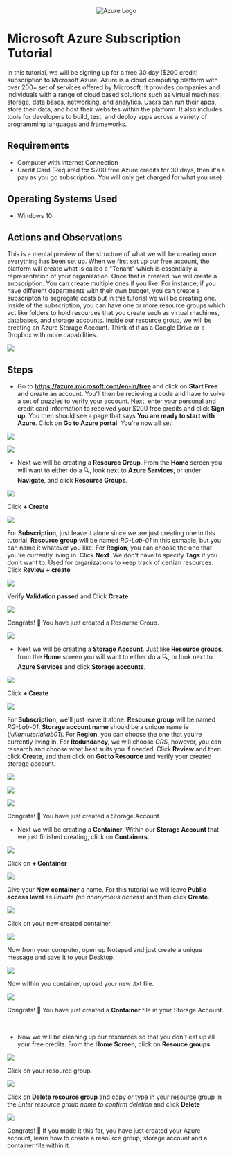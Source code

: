 <p align="center">
<img src="https://azure.microsoft.com/svghandler/azure-icon.svg" alt="Azure Logo">
</p>

<h1>Microsoft Azure Subscription Tutorial</h1>
In this tutorial, we will be signing up for a free 30 day ($200 credit) subscription to Microsoft Azure. Azure is a cloud computing platform with over 200+ set of services offered by Microsoft. It provides companies and individuals with a range of cloud based solutions such as virtual machines, storage, data bases, networking, and analytics. Users can run their apps, store their data, and host their websites within the platform. It also includes tools for developers to build, test, and deploy apps across a variety of programming languages and frameworks.<br />


<h2>Requirements</h2>

- Computer with Internet Connection
- Credit Card (Required for $200 free Azure credits for 30 days, then it's a pay as you go subscription. You will only get charged for what you use)

<h2>Operating Systems Used </h2>

- Windows 10

<h2>Actions and Observations</h2>

This is a mental preview of the structure of what we will be creating once everything has been set up. When we first set up our free account, the platform will create what is called a "Tenant" which is essentially a representation of your organization. Once that is created, we will create a subscription. You can create multiple ones if you like. For instance, if you have different departments with their own budget, you can create a subscripton to segregate costs but in this tutorial we will be creating one. Inside of the subscription, you can have one or more resource groups which act like folders to hold resources that you create such as virtual machines, databases, and storage accounts. Inside our resource group, we will be creating an Azure Storage Account. Think of it as a Google Drive or a Dropbox with more capabilities.
</p>
<p>
<img src="https://i.imgur.com/tYpKbcl.png"> 
</p
<p>

<h2>Steps</h2>

- Go to **https://azure.microsoft.com/en-in/free** and click on **Start Free** and create an account. You'll then be recieving a code and have to solve a set of puzzles to verify your account. Next, enter your personal and credit card information to received your $200 free credits and click **Sign up**. You then should see a page that says **You are ready to start with Azure**. Click on **Go to Azure portal**. You're now all set!
</p>
<p>
<img src="https://i.imgur.com/78VTOJX.png"/>
</p>
<p>

<p>
<img src="https://i.imgur.com/uPXAhmx.png"/>
</p>
<p>  

- Next we will be creating a **Resource Group**. From the **Home** screen you will want to either do a :mag:, look next to **Azure Services**, or under **Navigate**, and click **Resource Groups**.

<img src="https://i.imgur.com/SZh3dZH.png"/> 
</p>
<p>

Click **+ Create**  

<p>
<img src="https://i.imgur.com/B2Ncz9S.png"/>
</p>
<p> 

For **Subscription**, just leave it alone since we are just creating one in this tutorial. **Resource group** will be named *RG-Lab-01* in this exmaple, but you can name it whatever you like. For **Region**, you can choose the one that you're currently living in. Click **Next**. We don't have to specify **Tags** if you don't want to. Used for organizations to keep track of certian resources. Click **Review + create**
  
<p>
<img src="https://i.imgur.com/F5xLtEq.png"/>
</p>
<p>

Verify **Validation passed** and Click **Create**

<p>
<img src="https://i.imgur.com/MTollLG.png"/>
</p>
<p>

Congrats! 🎉 You have just created a Resourse Group.

<p>
<img src="https://i.imgur.com/omtNtxd.png"/>
</p>
<p>  

- Next we will be creating a **Storage Account**. Just like **Resource groups**, from the **Home** screen you will want to either do a :mag:, or look next to **Azure Services** and click **Storage accounts**. 

<p>
<img src="https://i.imgur.com/Su6reQB.png"/>
</p>
<p>

Click **+ Create**

<p>
<img src="https://i.imgur.com/1CF3GKp.png"/>
</p>
<p>

For **Subscription**, we'll just leave it alone. **Resource group** will be named *RG-Lab-01*. **Storage account name** should be a unique name ie (*juliantutoriallab01*). For **Region**, you can choose the one that you're currently living in. For **Redundancy**, we will choose *GRS*, however, you can research and choose what best suits you if needed. Click **Review** and then click **Create**, and then click on **Got to Resource** and verify your created storage account.

<p>
<img src="https://i.imgur.com/r15koDd.png"/>
</p>
<p>

<p>
<img src="https://i.imgur.com/Nch9b2G.png"/>
</p>
<p>

<p>
<img src="https://i.imgur.com/ow9XUs9.png"/>
</p>
<p> 

Congrats! 🎉 You have just created a Storage Account.

- Next we will be creating a **Container**. Within our **Storage Account** that we just finished creating, click on **Containers**.

<p>
<img src="https://i.imgur.com/plJH8mg.png"/>
</p>
<p>
  
  Click on **+ Container**
  
<p>
<img src="https://i.imgur.com/LKmrEoF.png"/>
</p>
<p>  
  
Give your **New container** a name. For this tutorial we will leave **Public access level** as *Private (no anonymous access)* and then click **Create**.

<p>
<img src="https://i.imgur.com/RlVQPSS.png"/>
</p>
<p>  

Click on your new created container. 
  
<p>
<img src="https://i.imgur.com/rzvgpkE.png"/>
</p>
<p>   

Now from your computer, open up Notepad and just create a unique message and save it to your Desktop. 
  
<p>
<img src="https://i.imgur.com/BzbS0NL.png"/>
</p>
<p> 

Now within you container, upload your new .txt file.

<p>
<img src="https://i.imgur.com/lI2j3zv.png"/>
</p>
<p>  

Congrats! 🎉 You have just created a **Container** file in your Storage Account.

</p>
<br />

- Now we will be cleaning up our resources so that you don't eat up all your free credits. From the **Home Screen**, click on **Resouce groups** 

<p>
<img src="https://i.imgur.com/F6pji0T.png"/>
</p>
<p>

Click on your resource group.
  
<p>
<img src="https://i.imgur.com/g6vNCf5.png"/>
</p>
<p>  

Click on **Delete resource group** and copy or type in your resource group in the *Enter resource group name to confirm deletion* and click **Delete**

<p>
<img src="https://i.imgur.com/yr9mY7K.png"/>
</p>
<p> 
  
Congrats! 🎉 If you made it this far, you have just created your Azure account, learn how to create a resource group, storage account and a container file within it.
